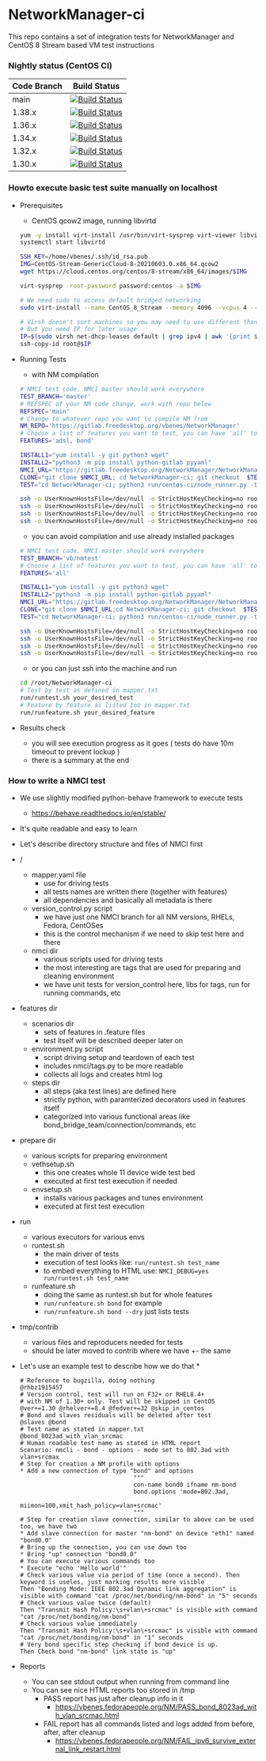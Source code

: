 # NetworkManager-ci
This repo contains a set of integration tests for NetworkManager and CentOS 8 Stream based VM test instructions


### Nightly status (CentOS CI)

| Code Branch | Build Status |
| ------------| ------------ |
| main | [![Build Status](https://jenkins-networkmanager.apps.ocp.ci.centos.org/job/NetworkManager-main/badge/icon)](https://jenkins-networkmanager.apps.ocp.ci.centos.org/job/NetworkManager-main/) |
| 1.38.x | [![Build Status](https://jenkins-networkmanager.apps.ocp.ci.centos.org/job/NetworkManager-1-38/badge/icon)](https://jenkins-networkmanager.apps.ocp.ci.centos.org/job/NetworkManager-1-38/) |
| 1.36.x | [![Build Status](https://jenkins-networkmanager.apps.ocp.ci.centos.org/job/NetworkManager-1-36/badge/icon)](https://jenkins-networkmanager.apps.ocp.ci.centos.org/job/NetworkManager-1-36/) |
| 1.34.x | [![Build Status](https://jenkins-networkmanager.apps.ocp.ci.centos.org/job/NetworkManager-1-34/badge/icon)](https://jenkins-networkmanager.apps.ocp.ci.centos.org/job/NetworkManager-1-34/) |
| 1.32.x | [![Build Status](https://jenkins-networkmanager.apps.ocp.ci.centos.org/job/NetworkManager-1-32/badge/icon)](https://jenkins-networkmanager.apps.ocp.ci.centos.org/job/NetworkManager-1-32/) |
| 1.30.x | [![Build Status](https://jenkins-networkmanager.apps.ocp.ci.centos.org/job/NetworkManager-1-30/badge/icon)](https://jenkins-networkmanager.apps.ocp.ci.centos.org/job/NetworkManager-1-30/) |

### Howto execute basic test suite manually on localhost

* Prerequisites
  * CentOS qcow2 image, running libvirtd
  ```bash
  yum -y install virt-install /usr/bin/virt-sysprep virt-viewer libvirt
  systemctl start libvirtd

  SSH_KEY=/home/vbenes/.ssh/id_rsa.pub
  IMG=CentOS-Stream-GenericCloud-8-20210603.0.x86_64.qcow2
  wget https://cloud.centos.org/centos/8-stream/x86_64/images/$IMG

  virt-sysprep -root-password password:centos -a $IMG

  # We need sudo to access default bridged networking
  sudo virt-install --name CentOS_8_Stream --memory 4096 --vcpus 4 --disk $IMG,bus=sata --import --os-variant centos-stream8 --network default

  # Virsh doesn't sort machines so you may need to use different than first
  # But you need IP for later usage
  IP=$(sudo virsh net-dhcp-leases default | grep ipv4 | awk '{print $5}' |head -1 | awk -F '/' '{print $1}')
  ssh-copy-id root@$IP
  ```

* Running Tests
  * with NM compilation
  ```bash
  # NMCI test code. NMCI master should work everywhere
  TEST_BRANCH='master'
  # REFSPEC of your NM code change, work with repo below
  REFSPEC='main'
  # Change to whatever repo you want to compile NM from
  NM_REPO='https://gitlab.freedesktop.org/vbenes/NetworkManager'
  # Choose a list of features you want to test, you can have 'all' to test everything
  FEATURES='adsl, bond'

  INSTALL1="yum install -y git python3 wget"
  INSTALL2="python3 -m pip install python-gitlab pyyaml"
  NMCI_URL="https://gitlab.freedesktop.org/NetworkManager/NetworkManager-ci.git"
  CLONE="git clone $NMCI_URL; cd NetworkManager-ci; git checkout  $TEST_BRANCH"
  TEST="cd NetworkManager-ci; python3 run/centos-ci/node_runner.py -t $TEST_BRANCH -c $REFSPEC -f \"$FEATURES\" -r $NM_REPO"

  ssh -o UserKnownHostsFile=/dev/null -o StrictHostKeyChecking=no root@$IP $INSTALL1 && \
  ssh -o UserKnownHostsFile=/dev/null -o StrictHostKeyChecking=no root@$IP $INSTALL2 && \
  ssh -o UserKnownHostsFile=/dev/null -o StrictHostKeyChecking=no root@$IP $CLONE && \
  ssh -o UserKnownHostsFile=/dev/null -o StrictHostKeyChecking=no root@$IP $TEST
  ```
  * you can avoid compilation and use already installed packages
  ```bash
  # NMCI test code. NMCI master should work everywhere
  TEST_BRANCH='vb/nmtest'
  # Choose a list of features you want to test, you can have 'all' to test everything
  FEATURES='all'

  INSTALL1="yum install -y git python3 wget"
  INSTALL2="python3 -m pip install python-gitlab pyyaml"
  NMCI_URL="https://gitlab.freedesktop.org/NetworkManager/NetworkManager-ci.git"
  CLONE="git clone $NMCI_URL;cd NetworkManager-ci; git checkout  $TEST_BRANCH"
  TEST="cd NetworkManager-ci; python3 run/centos-ci/node_runner.py -t $TEST_BRANCH -f \"$FEATURES\" -D"

  ssh -o UserKnownHostsFile=/dev/null -o StrictHostKeyChecking=no root@$IP $INSTALL1 && \
  ssh -o UserKnownHostsFile=/dev/null -o StrictHostKeyChecking=no root@$IP $INSTALL2 && \
  ssh -o UserKnownHostsFile=/dev/null -o StrictHostKeyChecking=no root@$IP $CLONE && \
  ssh -o UserKnownHostsFile=/dev/null -o StrictHostKeyChecking=no root@$IP $TEST
  ```
  * or you can just ssh into the machine and run
  ```bash
  cd /root/NetworkManager-ci
  # Test by test as defined in mapper.txt
  run/runtest.sh your_desired_test
  # Feature by feature as listed too in mapper.txt
  run/runfeature.sh your_desired_feature
  ```
* Results check
  * you will see execution progress as it goes ( tests do have 10m timeout to prevent lockup )
  * there is a summary at the end


### How to write a NMCI test

* We use slightly modified python-behave framework to execute tests
  * https://behave.readthedocs.io/en/stable/
* It's quite readable and easy to learn
* Let's describe directory structure and files of NMCI first
 * /
   * mapper.yaml file
     * use for driving tests
     * all tests names are written there (together with features)
     * all dependencies and basically all metadata is there
   * version_control.py script
     * we have just one NMCI branch for all NM versions, RHELs, Fedora, CentOSes
     * this is the control mechanism if we need to skip test here and there
   * nmci dir
     * various scripts used for driving tests
     * the most interesting are tags that are used for preparing and cleaning environment
     * we have unit tests for version_control here, libs for tags, run for running commands, etc
  * features dir
    * scenarios dir
      * sets of features in .feature files
      * test itself will be described deeper later on
    * environment.py script
      * script driving setup and teardown of each test
      * includes nmci/tags.py to be more readable
      * collects all logs and creates html log
    * steps dir
      * all steps (aka test lines) are defined here
      * strictly python, with paramterized decorators used in features itself
 	  * categorized into various functional areas like bond_bridge_team/connection/commands, etc
  * prepare dir
    * various scripts for preparing environment
    * vethsetup.sh
      * this one creates whole 11 device wide test bed
      * executed at first test execution if needed
    * envsetup.sh
      * installs various packages and tunes environment
      * executed at first test execution
  * run
    * various executors for various envs
    * runtest.sh
      * the main driver of tests
      * execution of test looks like: `run/runtest.sh test_name`
      * to embed everything to HTML use: `NMCI_DEBUG=yes run/runtest.sh test_name`
    * runfeature.sh
      * doing the same as runtest.sh but for whole features
      * `run/runfeature.sh bond` for example
      * `run/runfeature.sh bond --dry` just lists tests
  * tmp/contrib
    * various files and reproducers needed for tests
    * should be later moved to contrib where we have +- the same


* Let's use an example test to describe how we do that
  *
  ```gherkin  
  # Reference to bugzilla, doing nothing
  @rhbz1915457
  # Version control, test will run on F32+ or RHEL8.4+
  # with NM of 1.30+ only. Test will be skipped in CentOS
  @ver+=1.30 @rhelver+=8.4 @fedver+=32 @skip_in_centos
  # Bond and slaves residuals will be deleted after test
  @slaves @bond
  # Test name as stated in mapper.txt
  @bond_8023ad_with_vlan_srcmac
  # Human readable test name as stated in HTML report
  Scenario: nmcli - bond - options - mode set to 802.3ad with vlan+srcmax
  # Step for creation a NM profile with options
  * Add a new connection of type "bond" and options
                                  """
                                  con-name bond0 ifname nm-bond
                                  bond.options 'mode=802.3ad,
                                  miimon=100,xmit_hash_policy=vlan+srcmac'
                                  """
  # Step for creation slave connection, similar to above can be used too, we have two
  * Add slave connection for master "nm-bond" on device "eth1" named "bond0.0"
  # Bring up the connection, you can use down too
  * Bring "up" connection "bond0.0"
  # You can execute various commands too
  * Execute "echo 'Hello world'"
  # Check various value via period of time (once a second). Then keyword is useles, just marking results more visible
  Then "Bonding Mode: IEEE 802.3ad Dynamic link aggregation" is visible with command "cat /proc/net/bonding/nm-bond" in "5" seconds
  # Check various value twice (default)
  Then "Transmit Hash Policy:\s+vlan\+srcmac" is visible with command "cat /proc/net/bonding/nm-bond"
  # Check various value immediately
  Then "Transmit Hash Policy:\s+vlan\+srcmac" is visible with command "cat /proc/net/bonding/nm-bond" in "1" seconds
  # Very bond specific step checking if bond device is up.
  Then Check bond "nm-bond" link state is "up"
  ```

* Reports
  * You can see stdout output when running from command line
  * You can see nice HTML reports too stored in /tmp
    * PASS report has just after cleanup info in it
      * https://vbenes.fedorapeople.org/NM/PASS_bond_8023ad_with_vlan_srcmac.html
    * FAIL report has all commands listed and logs added from before, after, after cleanup
      * https://vbenes.fedorapeople.org/NM/FAIL_ipv6_survive_external_link_restart.html
